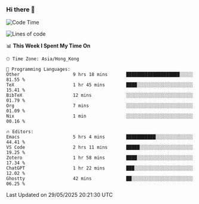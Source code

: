 ### Hi there 👋

<!--
**nicehiro/nicehiro** is a ✨ _special_ ✨ repository because its `README.md` (this file) appears on your GitHub profile.

Here are some ideas to get you started:

- 🔭 I’m currently working on ...
- 🌱 I’m currently learning ...
- 👯 I’m looking to collaborate on ...
- 🤔 I’m looking for help with ...
- 💬 Ask me about ...
- 📫 How to reach me: ...
- 😄 Pronouns: ...
- ⚡ Fun fact: ...
-->

<!--START_SECTION:waka-->
![Code Time](http://img.shields.io/badge/Code%20Time-693%20hrs%2043%20mins-blue)

![Lines of code](https://img.shields.io/badge/From%20Hello%20World%20I%27ve%20Written-1.7%20million%20lines%20of%20code-blue)

📊 **This Week I Spent My Time On** 

```text
🕑︎ Time Zone: Asia/Hong_Kong

💬 Programming Languages: 
Other                    9 hrs 18 mins       ████████████████████░░░░░   81.55 % 
TeX                      1 hr 45 mins        ████░░░░░░░░░░░░░░░░░░░░░   15.41 % 
BibTeX                   12 mins             ░░░░░░░░░░░░░░░░░░░░░░░░░   01.79 % 
Org                      7 mins              ░░░░░░░░░░░░░░░░░░░░░░░░░   01.09 % 
Nix                      1 min               ░░░░░░░░░░░░░░░░░░░░░░░░░   00.16 % 

🔥 Editors: 
Emacs                    5 hrs 4 mins        ███████████░░░░░░░░░░░░░░   44.41 % 
VS Code                  2 hrs 11 mins       █████░░░░░░░░░░░░░░░░░░░░   19.25 % 
Zotero                   1 hr 58 mins        ████░░░░░░░░░░░░░░░░░░░░░   17.34 % 
ChatGPT                  1 hr 22 mins        ███░░░░░░░░░░░░░░░░░░░░░░   12.02 % 
Ghostty                  42 mins             ██░░░░░░░░░░░░░░░░░░░░░░░   06.25 % 
```


 Last Updated on 29/05/2025 20:21:30 UTC
<!--END_SECTION:waka-->
